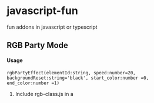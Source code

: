 # javascript-fun
fun addons in javascript or typescript

## RGB Party Mode

#### Usage

    rgbPartyEffect(elementId:string, speed:number=20, backgroundReset:string='black', start_color:number =0, end_color:number =1)

1. Include rgb-class.js in a <script> tag in your HTML file before using the class.
2. Pass a string for the id of a given DOM element into the class constructor.
3. Call toggleActive() and the element with the id you provided will begin to cycle through Red, Green, and Blue background colors.

Parameters:

`elementId` The string for the element you want to have the effect on

`speed` How often the background changes color per frame.  This is passed into setInterval.

`backgroundReset` The color, currently one of the named colors in CSS, for the element when you turn off the effect using toggleActive().

    rgb-class.ts

Used to generate the javascript file

    rgb-class.js

Defines the rgbPartyEffect class

    rgb-usage.js

An example of how to use the rgbPartyEffect
